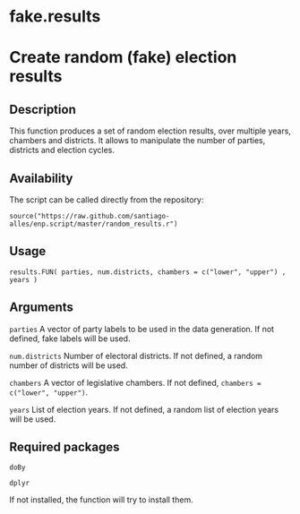 # fake.results
Create random (fake) election results
=====================================

Description
------------------

This function produces a set of random election results, over multiple years, chambers and districts. It allows to manipulate the number of parties, districts and election cycles.


Availability
------------------

The script can be called directly from the repository:
<pre><code>source("https://raw.github.com/santiago-alles/enp.script/master/random_results.r")</code></pre>

Usage
------------------

<pre><code>results.FUN( parties, num.districts, chambers = c("lower", "upper") , years )</code></pre>

Arguments
------------------

<code>parties</code> A vector of party labels to be used in the data generation. If not defined, fake labels will be used.

<code>num.districts</code> Number of electoral districts. If not defined, a random number of districts will be used.

<code>chambers</code> A vector of legislative chambers. If not defined, <code>chambers = c("lower", "upper")</code>.

<code>years</code> List of election years. If not defined, a random list of election years will be used.

Required packages 
------------------

<pre><code>doBy</pre></code>
<pre><code>dplyr</pre></code>

If not installed, the function will try to install them.


